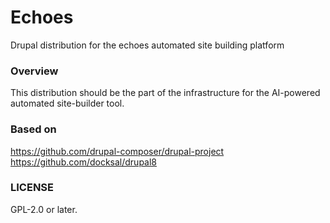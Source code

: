 # Echoes
Drupal distribution for the echoes automated site building platform

### Overview
This distribution should be the part of the infrastructure for the
AI-powered automated site-builder tool.

### Based on
https://github.com/drupal-composer/drupal-project
https://github.com/docksal/drupal8

### LICENSE
GPL-2.0 or later.